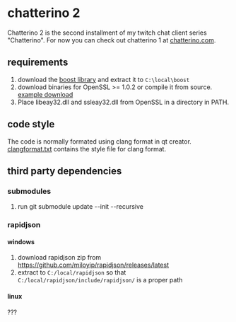 # chatterino 2

Chatterino 2 is the second installment of my twitch chat client series "Chatterino". For now you can check out chatterino 1 at [chatterino.com](http://chatterino.com).

## requirements
1. download the [boost library](https://sourceforge.net/projects/boost/files/boost/1.63.0/boost_1_63_0.zip/download) and extract it to `C:\local\boost`
2. download binaries for OpenSSL >= 1.0.2 or compile it from source. [example download](https://indy.fulgan.com/SSL/)
3. Place libeay32.dll and ssleay32.dll from OpenSSL in a directory in PATH.

## code style
The code is normally formated using clang format in qt creator. [clangformat.txt](https://github.com/fourtf/chatterino2/blob/master/clangformat.txt) contains the style file for clang format.

## third party dependencies

### submodules
1. run git submodule update --init --recursive

### rapidjson

#### windows
1. download rapidjson zip from https://github.com/miloyip/rapidjson/releases/latest
2. extract to `C:/local/rapidjson` so that `C:/local/rapidjson/include/rapidjson/` is a proper path

#### linux
???
